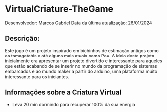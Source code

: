 # VirtualCriature-TheGame

Desenvolvedor: Marcos Gabriel
Data da última atualização: 26/01/2024

## Descrição:
Este jogo é um projeto inspirado em bichinhos de estimação antigos como os tamagotchis e até alguns mais atuais como Pou. A ideia deste projeto inicialmente era apresentar um projeto divertido e interessante para aqueles que estão acabando de se inserir no mundo da programação de sistemas embarcados e ao mundo maker a partir do arduino, uma plataforma muito interessante para os iniciantes.

## Informações sobre a Criatura Virtual
- Leva 20 min dormindo para recuperar 100% da sua energia

